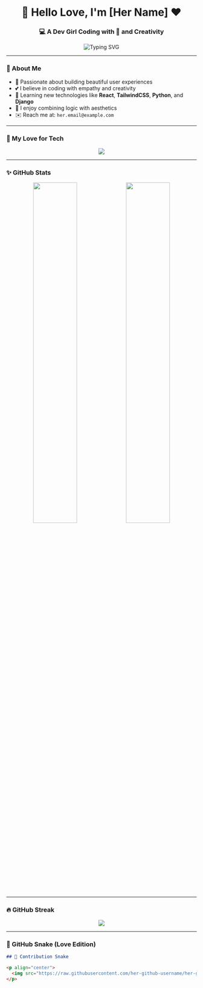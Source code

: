 <h1 align="center">🌹 Hello Love, I'm [Her Name] ❤️</h1>
<h3 align="center">💻 A Dev Girl Coding with 💖 and Creativity</h3>

<p align="center">
  <img src="https://readme-typing-svg.demolab.com?font=Pacifico&size=28&duration=3000&pause=1200&color=FF6EB4&center=true&vCenter=true&multiline=true&width=450&lines=Crafting+code+with+love+🌸;Designing+dreams+into+reality+💻;Welcome+to+my+code+garden+🌷" alt="Typing SVG" />
</p>

---

### 💌 About Me

- 🌼 Passionate about building beautiful user experiences  
- 💕 I believe in coding with empathy and creativity  
- 🌱 Learning new technologies like **React**, **TailwindCSS**, **Python**, and **Django**  
- 💫 I enjoy combining logic with aesthetics  
- ✉️ Reach me at: `her.email@example.com`

---

### 🌸 My Love for Tech

<p align="center">
  <img src="https://skillicons.dev/icons?i=html,css,js,react,tailwind,python,django,figma,vscode,github" />
</p>

---

### ✨ GitHub Stats

<p align="center">
  <img src="https://github-readme-stats.vercel.app/api?username=her-github-username&show_icons=true&theme=cobalt&hide_border=true" width="48%" />
  <img src="https://github-readme-stats.vercel.app/api/top-langs/?username=her-github-username&layout=compact&theme=cobalt&hide_border=true" width="48%" />
</p>

---

### 🔥 GitHub Streak

<p align="center">
  <img src="https://github-readme-streak-stats.herokuapp.com/?user=her-github-username&theme=tokyonight&hide_border=true" />
</p>

---

### 🐍 GitHub Snake (Love Edition)

```md
## 🐍 Contribution Snake

<p align="center">
  <img src="https://raw.githubusercontent.com/her-github-username/her-github-username/output/github-contribution-grid-snake.svg" alt="Snake animation" />
</p>
